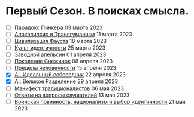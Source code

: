 # Первый Сезон. В поисках смысла.

- [ ] [Парадокс Пинкера](pinker.md) 03 марта 2023
- [ ] [Апокалипсис и Трансгуманизм](apocalypse.md) 11 марта 2023
- [ ] [Цивилизация Фауста](faust.md) 18 марта 2023
- [ ] [Культ идентичности](identity.md) 25 марта 2023
- [ ] [Заводной апельсин](orange.md) 01 апреля 2023
- [ ] [Поколение Снежинок](snowflakes.md) 08 апреля 2023
- [ ] [Пределы человечности](limits.md) 15 апреля 2023
- [x] [AI. Идеальный собеседник](ai.md) 22 апреля 2023
- [x] [AI. Великое Разделение](vr.md) 29 апреля 2023
- [ ] [Манифест традиционалистов](mt.md) 06 мая 2023
- [ ] [Ответы на вопросы слушателей](otvety.md) 13 мая 2023
- [ ] [Воинская повинность, национализм и выбор идентичности](final.md) 21 мая 2023
